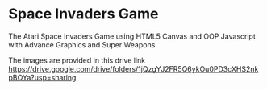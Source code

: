 # Space Invaders Game

The Atari Space Invaders Game using HTML5 Canvas and OOP Javascript with Advance Graphics and Super Weapons

The images are provided in this drive link
https://drive.google.com/drive/folders/1jQzgYJ2FR5Q6ykOu0PD3cXHS2nkpBOYa?usp=sharing